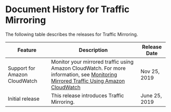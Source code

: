 # Document History for Traffic Mirroring<a name="doc-history"></a>

The following table describes the releases for Traffic Mirroring\.


| Feature | Description | Release Date | 
| --- | --- | --- | 
| Support for Amazon CloudWatch | Monitor your mirrored traffic using Amazon CloudWatch\. For more information, see [Monitoring Mirrored Traffic Using Amazon CloudWatch](traffic-mirror-cloudwatch.md) | Nov 25, 2019 | 
|  Initial release  | This release introduces Traffic Mirroring\. | June 25, 2019 | 
